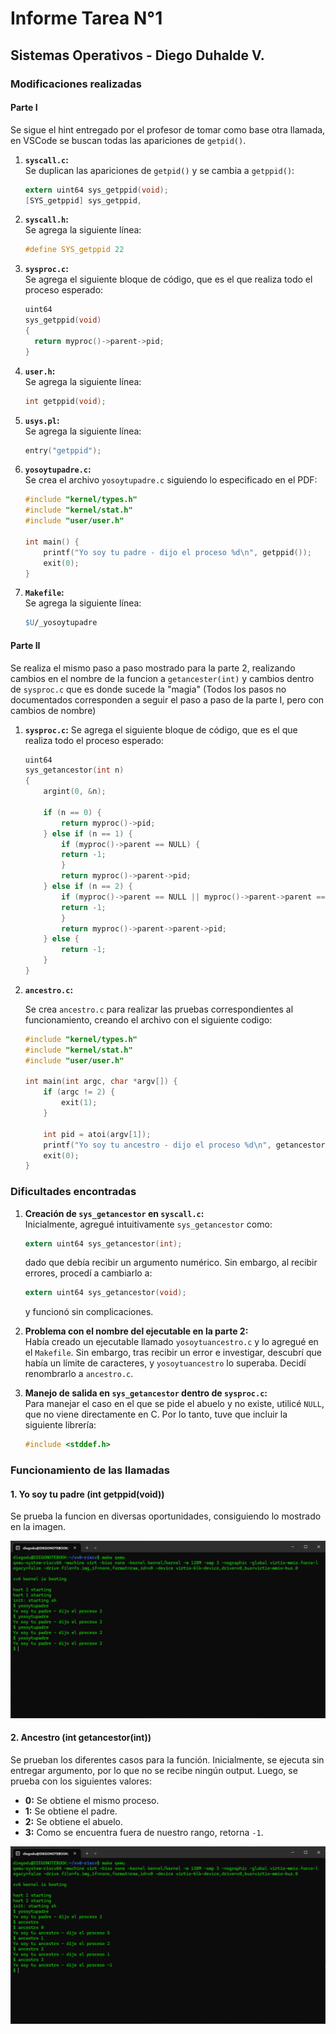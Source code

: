 # Informe Tarea N°1
## Sistemas Operativos - Diego Duhalde V.

### Modificaciones realizadas

#### Parte I

Se sigue el hint entregado por el profesor de tomar como base otra llamada, en VSCode se buscan todas las apariciones de `getpid()`.

1. **`syscall.c`:**  
   Se duplican las apariciones de `getpid()` y se cambia a `getppid()`:
   ```c
   extern uint64 sys_getppid(void);
   [SYS_getppid] sys_getppid,
   ```

2. **`syscall.h`:**  
   Se agrega la siguiente línea:
   ```c
   #define SYS_getppid 22
   ```

3. **`sysproc.c`:**  
   Se agrega el siguiente bloque de código, que es el que realiza todo el proceso esperado:
   ```c
   uint64
   sys_getppid(void)
   {
     return myproc()->parent->pid;
   }
   ```

4. **`user.h`:**  
   Se agrega la siguiente línea:
   ```c
   int getppid(void);
   ```

5. **`usys.pl`:**  
   Se agrega la siguiente línea:
   ```c
   entry("getppid");
   ```

6. **`yosoytupadre.c`:**  
   Se crea el archivo `yosoytupadre.c` siguiendo lo especificado en el PDF:
   ```c
   #include "kernel/types.h"
   #include "kernel/stat.h"
   #include "user/user.h"

   int main() {
       printf("Yo soy tu padre - dijo el proceso %d\n", getppid());
       exit(0);
   }
   ```

7. **`Makefile`:**  
   Se agrega la siguiente línea:
   ```makefile
   $U/_yosoytupadre
   ```

#### Parte II

Se realiza el mismo paso a paso mostrado para la parte 2, realizando cambios en el nombre de la funcion a `getancester(int)` y cambios dentro de `sysproc.c` que es donde sucede la "magia" (Todos los pasos no documentados corresponden a seguir el paso a paso de la parte I, pero con cambios de nombre)

1. **`sysproc.c`:**
    Se agrega el siguiente bloque de código, que es el que realiza todo el proceso esperado:
    ```c
    uint64
    sys_getancestor(int n)
    {
        argint(0, &n);
        
        if (n == 0) {
            return myproc()->pid;
        } else if (n == 1) {
            if (myproc()->parent == NULL) {
            return -1;
            }
            return myproc()->parent->pid;
        } else if (n == 2) {
            if (myproc()->parent == NULL || myproc()->parent->parent == NULL) {
            return -1;
            }
            return myproc()->parent->parent->pid;
        } else {
            return -1;
        }
    }
    ```
2. **`ancestro.c`:**
    
    Se crea `ancestro.c` para realizar las pruebas correspondientes al funcionamiento, creando el archivo con el siguiente codigo: 

    ```c
    #include "kernel/types.h"
    #include "kernel/stat.h"
    #include "user/user.h"

    int main(int argc, char *argv[]) {
        if (argc != 2) {
            exit(1);
        }
        
        int pid = atoi(argv[1]);
        printf("Yo soy tu ancestro - dijo el proceso %d\n", getancestor(pid));
        exit(0);
    }
   ```



### Dificultades encontradas

1. **Creación de `sys_getancestor` en `syscall.c`:**  
   Inicialmente, agregué intuitivamente `sys_getancestor` como:
   ```c
   extern uint64 sys_getancestor(int);
   ```
   dado que debía recibir un argumento numérico. Sin embargo, al recibir errores, procedí a cambiarlo a:
   ```c
   extern uint64 sys_getancestor(void);
   ```
   y funcionó sin complicaciones.

2. **Problema con el nombre del ejecutable en la parte 2:**  
   Había creado un ejecutable llamado `yosoytuancestro.c` y lo agregué en el `Makefile`. Sin embargo, tras recibir un error e investigar, descubrí que había un límite de caracteres, y `yosoytuancestro` lo superaba. Decidí renombrarlo a `ancestro.c`.

3. **Manejo de salida en `sys_getancestor` dentro de `sysproc.c`:**  
   Para manejar el caso en el que se pide el abuelo y no existe, utilicé `NULL`, que no viene directamente en C. Por lo tanto, tuve que incluir la siguiente librería:
   ```c
   #include <stddef.h>
   ```
### Funcionamiento de las llamadas
#### 1. Yo soy tu padre (int getppid(void))
Se prueba la funcion en diversas oportunidades, consiguiendo lo mostrado en la imagen.

![alt text](image.png)
#### 2. Ancestro (int getancestor(int))
Se prueban los diferentes casos para la función. Inicialmente, se ejecuta sin entregar argumento, por lo que no se recibe ningún output. Luego, se prueba con los siguientes valores:

- **0:** Se obtiene el mismo proceso.
- **1:** Se obtiene el padre.
- **2:** Se obtiene el abuelo.
- **3:** Como se encuentra fuera de nuestro rango, retorna `-1`.

![alt text](image-1.png)